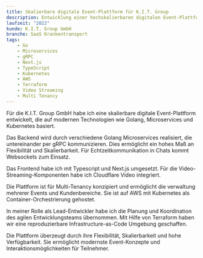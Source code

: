```yaml
---
title: Skalierbare digitale Event-Plattform für K.I.T. Group
description: Entwicklung einer hochskalierbaren digitalen Event-Plattform basierend auf Golang, gRPC, Next.js und Kubernetes. Ermöglicht modernste Event-Konzepte durch Echtzeit-Interaktion und Video-Streaming.
laufzeit: "2022"
kunde: K.I.T. Group GmbH
branche: SaaS Krankentransport
tags:
    - Go
    - Microservices
    - gRPC
    - Next.js
    - TypeScript
    - Kubernetes
    - AWS
    - Terraform
    - Video Streaming
    - Multi Tenancy
---
```


Für die K.I.T. Group GmbH habe ich eine skalierbare digitale Event-Plattform entwickelt, die auf modernen Technologien wie Golang, Microservices und Kubernetes basiert.

Das Backend wird durch verschiedene Golang Microservices realisiert, die untereinander per gRPC kommunizieren. Dies ermöglicht ein hohes Maß an Flexibilität und Skalierbarkeit. Für Echtzeitkommunikation in Chats kommt Websockets zum Einsatz.

Das Frontend habe ich mit Typescript und Next.js umgesetzt. Für die Video-Streaming-Komponenten habe ich Cloudflare Video integriert.

Die Plattform ist für Multi-Tenancy konzipiert und ermöglicht die verwaltung mehrerer Events und Kundenbereiche. Sie ist auf AWS mit Kubernetes als Container-Orchestrierung gehostet.

In meiner Rolle als Lead-Entwickler habe ich die Planung und Koordination des agilen Entwicklungsteams übernommen. Mit Hilfe von Terraform haben wir eine reproduzierbare Infrastructure-as-Code Umgebung geschaffen.

Die Plattform überzeugt durch ihre Flexibilität, Skalierbarkeit und hohe Verfügbarkeit. Sie ermöglicht modernste Event-Konzepte und Interaktionsmöglichkeiten für Teilnehmer.